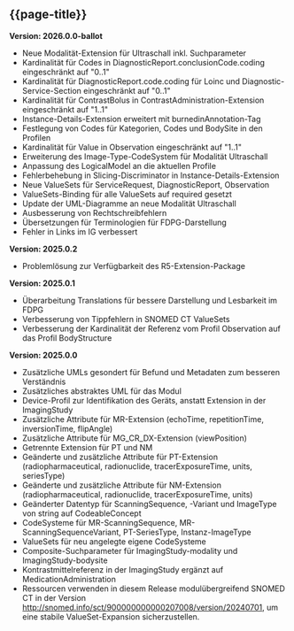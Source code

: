 ## {{page-title}}
**Version: 2026.0.0-ballot**
- Neue Modalität-Extension für Ultraschall inkl. Suchparameter
- Kardinalität für Codes in DiagnosticReport.conclusionCode.coding eingeschränkt auf "0..1"
- Kardinalität für DiagnosticReport.code.coding für Loinc und Diagnostic-Service-Section eingeschränkt auf "0..1"
- Kardinalität für ContrastBolus in ContrastAdministration-Extension eingeschränkt auf "1..1"
- Instance-Details-Extension erweitert mit burnedinAnnotation-Tag
- Festlegung von Codes für Kategorien, Codes und BodySite in den Profilen
- Kardinalität für Value in Observation eingeschränkt auf "1..1"
- Erweiterung des Image-Type-CodeSystem für Modalität Ultraschall
- Anpassung des LogicalModel an die aktuellen Profile
- Fehlerbehebung in Slicing-Discriminator in Instance-Details-Extension
- Neue ValueSets für ServiceRequest, DiagnosticReport, Observation
- ValueSets-Binding für alle ValueSets auf required gesetzt
- Update der UML-Diagramme an neue Modalität Ultraschall
- Ausbesserung von Rechtschreibfehlern
- Übersetzungen für Terminologien für FDPG-Darstellung
- Fehler in Links im IG verbessert




**Version: 2025.0.2**
- Problemlösung zur Verfügbarkeit des R5-Extension-Package

**Version: 2025.0.1**
- Überarbeitung Translations für bessere Darstellung und Lesbarkeit im FDPG
- Verbesserung von Tippfehlern in SNOMED CT ValueSets
- Verbesserung der Kardinalität der Referenz vom Profil Observation auf das Profil BodyStructure

**Version: 2025.0.0**

- Zusätzliche UMLs gesondert für Befund und Metadaten zum besseren Verständnis
- Zusätzliches abstraktes UML für das Modul
- Device-Profil zur Identifikation des Geräts, anstatt Extension in der ImagingStudy
- Zusätzliche Attribute für MR-Extension (echoTime, repetitionTime, inversionTime, flipAngle)
- Zusätzliche Attribute für MG_CR_DX-Extension (viewPosition)
- Getrennte Extension für PT und NM
- Geänderte und zusätzliche Attribute für PT-Extension (radiopharmaceutical, radionuclide, tracerExposureTime, units, seriesType)
- Geänderte und zusätzliche Attribute für NM-Extension (radiopharmaceutical, radionuclide, tracerExposureTime, units)
- Geänderter Datentyp für ScanningSequence, -Variant und ImageType von string auf CodeableConcept
- CodeSysteme für MR-ScanningSequence, MR-ScanningSequenceVariant, PT-SeriesType, Instanz-ImageType
- ValueSets für neu angelegte eigene CodeSysteme
- Composite-Suchparameter für ImagingStudy-modality und ImagingStudy-bodysite
- Kontrastmittelreferenz in der ImagingStudy ergänzt auf MedicationAdministration
- Ressourcen verwenden in diesem Release modulübergreifend SNOMED CT in der Version http://snomed.info/sct/900000000000207008/version/20240701, um eine stabile ValueSet-Expansion sicherzustellen.
